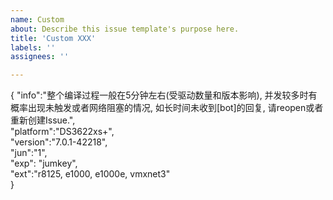 ```yaml
---
name: Custom
about: Describe this issue template's purpose here.
title: 'Custom XXX'
labels: ''
assignees: ''

---
```


{
    "info":"整个编译过程一般在5分钟左右(受驱动数量和版本影响), 并发较多时有概率出现未触发或者网络阻塞的情况, 如长时间未收到[bot]的回复, 请reopen或者重新创建Issue.",  
    "platform":"DS3622xs+",  
    "version":"7.0.1-42218",  
    "jun":"1",  
    "exp": "jumkey",  
    "ext":"r8125, e1000, e1000e, vmxnet3"  
}

